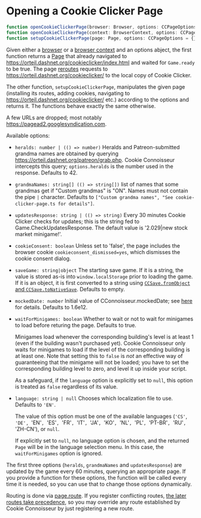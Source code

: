 Opening a Cookie Clicker Page
=============================

```typescript
function openCookieClickerPage(browser: Browser, options: CCPageOptions = {}): Promise<Page>
function openCookieClickerPage(context: BrowserContext, options: CCPageOptions = {}): Promise<Page>
function setupCookieClickerPage(page: Page, options: CCPageOptions = {}): Promise<Page>
```

Given either a [browser](https://playwright.dev/docs/api/class-browser/)
or a [browser context](https://playwright.dev/docs/api/class-browsercontext/)
and an options abject,
the first function returns a [Page](https://playwright.dev/docs/api/class-page)
that already navigated to <https://orteil.dashnet.org/cookieclicker/index.html>
and waited for `Game.ready` to be true.
The page [reroutes](https://playwright.dev/docs/api/class-route)
requests to <https://orteil.dashnet.org/cookieclicker/> to the local copy of Cookie Clicker.

The other function,
`setupCookieClickerPage`,
manipulates the given page
(installing its routes, adding cookies,
navigating to <https://orteil.dashnet.org/cookieclicker/> etc.)
according to the options and returns it.
The functions behave exactly the same otherwise.

A few URLs are dropped;
most notably <https://pagead2.googlesyndication.com>.

Available options:

-   `heralds: number | (() => number)`
    Heralds and Patreon-submitted grandma names are obtained by querying
    <https://orteil.dashnet.org/patreon/grab.php>. Cookie Connoisseur intercepts this query;
    `options.heralds` is the number used in the response.
    Defaults to 42.

-   `grandmaNames: string[] (() => string[])`
    list of names that some grandmas get if "Custom grandmas" is "ON".
    Names must not contain the pipe `|` character.
    Defaults to `["Custom grandma names", "See cookie-clicker-page.ts for details"]`.

-   `updatesResponse: string | (() => string)`
    Every 30 minutes Cookie Clicker checks for updates;
    this is the string fed to Game.CheckUpdatesResponse.
    The default value is '2.029|new stock market minigame!'.

-   `cookieConsent: boolean`
    Unless set to 'false',
    the page includes the browser cookie `cookieconsent_dismissed=yes`,
    which dismisses the cookie consent dialog.

-   `saveGame: string|object`
    The starting save game.
    If it is a string, the value is stored as-is into `window.localStorage`
    prior to loading the game.
    If it is an object, it is first converted to a string using
    [`CCSave.fromObject` and `CCSave.toNativeSave`](doc/CCSave.md#API).
    Defaults to empty.

-   `mockedDate: number`
    Initial value of CConnoisseur.mockedDate; see [here](./BrowserUtilities.md) for details.
    Defaults to 1.6e12.

-   `waitForMinigames: boolean`
    Whether to wait or not to wait for minigames to load before returing the page.
    Defaults to true.

    Minigames load whenever the corresponding building's level is at least 1
    (even if the building wasn't purchased yet).
    Cookie Connoisseur only waits for minigames to load if the level of the corresponding building
    is at least one.
    Note that setting this to `false` is _not_ an effective way of guaranteeing that
    the minigame will not be loaded;
    you have to set the corresponding building level to zero,
    and level it up inside your script.

    As a safeguard,
    if the `language` option is explicitly set to `null`,
    this option is treated as `false` regardless of its value.

-   `language: string | null`
    Chooses which localization file to use.
    Defaults to `'EN'`.

    The value of this option must be one of the available languages
    (`'CS'`, `'DE', `'EN'`, `'ES'`, `'FR'`, `'IT'`, `'JA'`, `'KO'`,
    `'NL'`, `'PL'`, `'PT-BR'`, `'RU'`, `'ZH-CN'),
    or `null`.

    If explicitly set to `null`,
    no language option is chosen,
    and the returned `Page` will be in the language selection menu.
    In this case,
    the `waitForMinigames` option is ignored.

The first three options
(`heralds`, `grandmaNames` and `updatesResponse`)
are updated by the game every 60 minutes,
querying an appropriate page.
If you provide a function for these options,
the function will be called every time it is needed,
so you can use that to change those options dynamically.

Routing is done via [page.route](https://playwright.dev/docs/api/class-page#page-route).
If you register conflicting routes,
[the later routes take precedence](https://github.com/microsoft/playwright/issues/7394),
so you may override any route established by Cookie Connoisseur
by just registering a new route.
